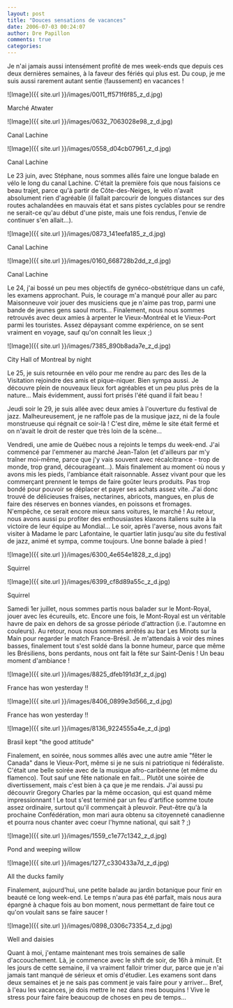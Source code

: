 ```yaml
---
layout: post
title: "Douces sensations de vacances"
date: 2006-07-03 00:24:07
author: Dre Papillon
comments: true
categories: 
---
```



Je n'ai jamais aussi intensément profité de mes week-ends que depuis ces deux dernières semaines, à la faveur des fériés qui plus est.  Du coup, je me suis aussi rarement autant sentie (faussement) en vacances !


![Image]({{ site.url }}/images/0011_ff571f6f85_z_d.jpg)
<div class="photoattrib">Marché Atwater</div>




![Image]({{ site.url }}/images/0632_7063028e98_z_d.jpg)
<div class="photoattrib">Canal Lachine</div>




![Image]({{ site.url }}/images/0558_d04cb07961_z_d.jpg)
<div class="photoattrib">Canal Lachine</div>



Le 23 juin, avec Stéphane, nous sommes allés faire une longue balade en vélo le long du canal Lachine.  C'était la première fois que nous faisions ce beau trajet, parce qu'à partir de Côte-des-Neiges, le vélo n'avait absolument rien d'agréable (il fallait parcourir de longues distances sur des routes achalandées en mauvais état et sans pistes cyclables pour se rendre ne serait-ce qu'au début d'une piste, mais une fois rendus, l'envie de continuer s'en allait...).


![Image]({{ site.url }}/images/0873_141eefa185_z_d.jpg)
<div class="photoattrib">Canal Lachine</div>




![Image]({{ site.url }}/images/0160_668728b2dd_z_d.jpg)
<div class="photoattrib">Canal Lachine</div>



Le 24, j'ai bossé un peu mes objectifs de gynéco-obstétrique dans un café, les examens approchant.  Puis, le courage m'a manqué pour aller au parc Maisonneuve voir jouer des musiciens que je n'aime pas trop, parmi une bande de jeunes gens saoul morts...  Finalement, nous nous sommes retrouvés avec deux amies à arpenter le Vieux-Montréal et le Vieux-Port parmi les touristes.  Assez dépaysant comme expérience, on se sent vraiment en voyage, sauf qu'on connaît les lieux ;)


![Image]({{ site.url }}/images/7385_890b8ada7e_z_d.jpg)
<div class="photoattrib">City Hall of Montreal by night</div>



Le 25, je suis retournée en vélo pour me rendre au parc des îles de la Visitation rejoindre des amis et pique-niquer.  Bien sympa aussi.  Je découvre plein de nouveaux lieux fort agréables et un peu plus près de la nature...  Mais évidemment, aussi fort prisés l'été quand il fait beau !

Jeudi soir le 29, je suis allée avec deux amies à l'ouverture du festival de jazz.  Malheureusement, je ne raffole pas de la musique jazz, ni de la foule monstrueuse qui régnait ce soir-là !  C'est dire, même le site était fermé et on n'avait le droit de rester que très loin de la scène...

Vendredi, une amie de Québec nous a rejoints le temps du week-end.  J'ai commencé par l'emmener au marché Jean-Talon (et d'ailleurs par m'y traîner moi-même, parce que j'y vais souvent avec récalcitrance - trop de monde, trop grand, décourageant...).  Mais finalement au moment où nous y avons mis les pieds, l'ambiance était raisonnable.  Assez vivant pour que les commerçant prennent le temps de faire goûter leurs produits.  Pas trop bondé pour pouvoir se déplacer et payer ses achats assez vite.  J'ai donc trouvé de délicieuses fraises, nectarines, abricots, mangues, en plus de faire des réserves en bonnes viandes, en poissons et fromages.  N'empêche, ce serait encore mieux sans voitures, le marché !  Au retour, nous avons aussi pu profiter des enthousiastes klaxons italiens suite à la victoire de leur équipe au Mondial...  Le soir, après l'averse, nous avons fait visiter à Madame le parc Lafontaine, le quartier latin jusqu'au site du festival de jazz, animé et sympa, comme toujours.  Une bonne balade à pied !


![Image]({{ site.url }}/images/6300_4e654e1828_z_d.jpg)
<div class="photoattrib">Squirrel</div>




![Image]({{ site.url }}/images/6399_cf8d89a55c_z_d.jpg)
<div class="photoattrib">Squirrel</div>



Samedi 1er juillet, nous sommes partis nous balader sur le Mont-Royal, jouer avec les écureuils, etc.  Encore une fois, le Mont-Royal est un véritable havre de paix en dehors de sa grosse période d'attraction (i.e. l'automne en couleurs).  Au retour, nous nous sommes arrêtés au bar Les Minots sur la Main pour regarder le match France-Brésil.  Je m'attendais à voir des mines basses, finalement tout s'est soldé dans la bonne humeur, parce que même les Brésiliens, bons perdants, nous ont fait la fête sur Saint-Denis !  Un beau moment d'ambiance !


![Image]({{ site.url }}/images/8825_dfeb191d3f_z_d.jpg)
<div class="photoattrib">France has won yesterday !!</div>




![Image]({{ site.url }}/images/8406_0899e3d566_z_d.jpg)
<div class="photoattrib">France has won yesterday !!</div>




![Image]({{ site.url }}/images/8136_9224555a4e_z_d.jpg)
<div class="photoattrib">Brasil kept "the good attitude"</div>



Finalement, en soirée, nous sommes allés avec une autre amie "fêter le Canada" dans le Vieux-Port, même si je ne suis ni patriotique ni fédéraliste.  C'était une belle soirée avec de la musique afro-caribéenne (et même du flamenco).  Tout sauf une fête nationale en fait...  Plutôt une soirée de divertissement, mais c'est bien à ça que je me rendais.  J'ai aussi pu découvrir Gregory Charles par la même occasion, qui est quand même impressionnant !  Le tout s'est terminé par un feu d'artifice somme toute assez ordinaire, surtout qu'il commençait à pleuvoir.  Peut-être qu'à la prochaine Confédération, mon mari aura obtenu sa citoyenneté canadienne et pourra nous chanter avec coeur l'hymne national, qui sait ? ;)


![Image]({{ site.url }}/images/1559_c1e77c1342_z_d.jpg)
<div class="photoattrib">Pond and weeping willow</div>




![Image]({{ site.url }}/images/1277_c330433a7d_z_d.jpg)
<div class="photoattrib">All the ducks family</div>



Finalement, aujourd'hui, une petite balade au jardin botanique pour finir en beauté ce long week-end.  Le temps n'aura pas été parfait, mais nous aura épargné à chaque fois au bon moment, nous permettant de faire tout ce qu'on voulait sans se faire saucer !


![Image]({{ site.url }}/images/0898_0306c73354_z_d.jpg)
<div class="photoattrib">Well and daisies</div>



Quant à moi, j'entame maintenant mes trois semaines de salle d'accouchement.  Là, je commence avec le shift de soir, de 16h à minuit.  Et les jours de cette semaine, il va vraiment falloir trimer dur, parce que je n'ai jamais tant manqué de sérieux et omis d'étudier.  Les examens sont dans deux semaines et je ne sais pas comment je vais faire pour y arriver...  Bref, à l'eau les vacances, je dois mettre le nez dans mes bouquins !  Vive le stress pour faire faire beaucoup de choses en peu de temps...